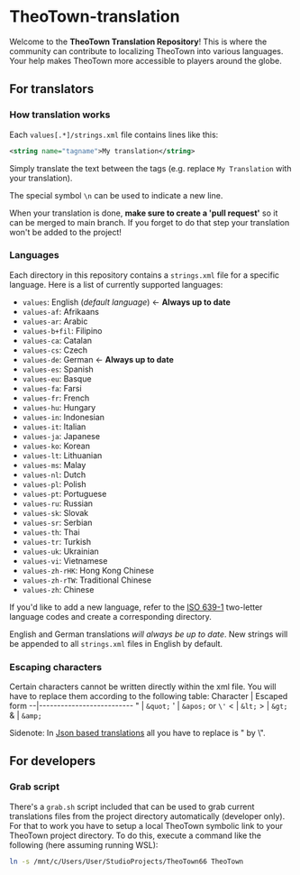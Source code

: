 # TheoTown-translation #
Welcome to the **TheoTown Translation Repository**!
This is where the community can contribute to localizing TheoTown into various languages.
Your help makes TheoTown more accessible to players around the globe.


## For translators ##

### How translation works ###
Each `values[.*]/strings.xml` file contains lines like this:
```xml
<string name="tagname">My translation</string>
```
Simply translate the text between the tags (e.g. replace `My Translation` with your translation).

The special symbol `\n` can be used to indicate a new line.

When your translation is done, **make sure to create a 'pull request'** so it can be merged to main branch.
If you forget to do that step your translation won't be added to the project!

### Languages ###
Each directory in this repository contains a `strings.xml` file for a specific language.
Here is a list of currently supported languages:
- `values`: English (*default language*) ← **Always up to date**<br/>
- `values-af`: Afrikaans
- `values-ar`: Arabic
- `values-b+fil`: Filipino
- `values-ca`: Catalan
- `values-cs`: Czech
- `values-de`: German ← **Always up to date**
- `values-es`: Spanish
- `values-eu`: Basque
- `values-fa`: Farsi
- `values-fr`: French
- `values-hu`: Hungary
- `values-in`: Indonesian
- `values-it`: Italian
- `values-ja`: Japanese
- `values-ko`: Korean
- `values-lt`: Lithuanian
- `values-ms`: Malay
- `values-nl`: Dutch
- `values-pl`: Polish
- `values-pt`: Portuguese
- `values-ru`: Russian
- `values-sk`: Slovak
- `values-sr`: Serbian
- `values-th`: Thai
- `values-tr`: Turkish
- `values-uk`: Ukrainian
- `values-vi`: Vietnamese
- `values-zh-rHK`: Hong Kong Chinese
- `values-zh-rTW`: Traditional Chinese
- `values-zh`: Chinese

If you'd like to add a new language, refer to the [ISO 639-1](http://www.loc.gov/standards/iso639-2/php/code_list.php) two-letter language codes and create a corresponding directory.

English and German translations *will always be up to date*.
New strings will be appended to all `strings.xml` files in English by default.

### Escaping characters ###
Certain characters cannot be written directly within the xml file.
You will have to replace them according to the following table:
Character | Escaped form
--|--------------------------
" | `&quot;`
' | `&apos;` or `\'`
< | `&lt;`
\> | `&gt;`
& | `&amp;`

Sidenote:
In [Json based translations](https://forum.theotown.com/viewtopic.php?t=9436) all you have to replace is " by \\".



## For developers ##
### Grab script ###
There's a `grab.sh` script included that can be used to grab current translations files from the project directory automatically (developer only). For that to work you have to setup a local TheoTown symbolic link to your TheoTown project directory. To do this, execute a command like the following (here assuming running WSL):
```sh
ln -s /mnt/c/Users/User/StudioProjects/TheoTown66 TheoTown
```
